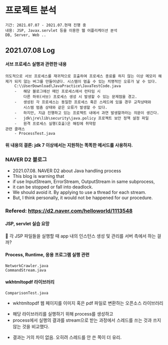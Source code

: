 # 프로젝트 분석 
    기간: 2021.07.07 - 2021.07.현재 진행 중
    내용: JSP, Javax.servlet 등을 이용한 웹 어플리케이션 분석
    DB, Server, Web .. 


## 2021.07.08 Log
#### 서브 프로세스 실행과 관련한 내용
    의도적으로 서브 프로세스를 재귀적으로 호출하여 프로세스 종료를 하지 않는 이상 메모리 해제가 되지 않는 버그를 만들어냈다. 시스템이 멈출 수 있는 치명적인 오류가 날 수 있다.
        C:\\UserDownload\JavaPractice\JavaTestCode.java
        - 	해당 블로그에선 메인 프로세스에서 런타임 시 
            다른 하위(서브) 프로세스 생성 시 발생할 수 있는 문제점을 경고.
        - 	생성된 각 프로세스는 동일한 프로세스 혹은 스레드에 있을 경우 교착상태와
            시스템 멈춤 상태와 같은 오류가 발생할 수 있다.
        -	하지만, 지금 진행하고 있는 프로젝트 내에서 과연 발생할까라는 의문이 생긴다.
        -	jdk\jre\lib\security\java.policy 프로젝트 보안 정책 설정 파일
        -	원격 프로세스 실행(호출)은 해킹에 취약함
    관련 클래스
        - ProcessTest.java
#### 위 내용의 결론: jdk 7 이상에서는 지원하는 똑똑한 메서드를 사용하자.

    

### NAVER D2 블로그
* 2021.07.08. NAVER D2 about Java handling process
* This blog is warning that 
* if use InputStream, ErrorStream, OutputStream in same subprocess,
* it can be stopped or fall into deadlock.
* We should avoid it. By applying to use a thread for each stream.
* But, I think personally, it would not be happened for our procedure. 
### Refered: https://d2.naver.com/helloworld/1113548

#### JSP, servlet 실습 요망
🤔 각 JSP 파일들을 실행할 때 app 내의 인스턴스 생성 및 관리를 서버 측에서 하는 걸까?

#### Process, Runtime, 응용 프로그램 실행 관련
    NetworkCrawler.java
    CommandStream.java

#### wkhtmltopdf 라이브러리
    ComparisonTest.java
- wkhtmltopdf 웹 페이지를 이미지 혹은 pdf 파일로 변환하는 오픈소스 라이브러리
* 해당 라이브러리를 실행하기 위해 process를 생성하고 
* process에서 실행의 결과를 stream으로 받는 과정에서 스레드를 쓰는 것과 쓰지 않는 것을 비교했다.
- 결과는 거의 차이 없음. 오히려 스레드를 안 쓴 쪽이 더 유리.